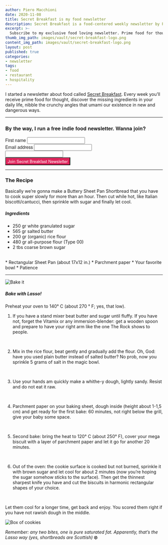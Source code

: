 ```yaml
---
author: Piero Macchioni
date: 2020-11-08
title: Secret Breakfast is my food newsletter
description: Secret Breakfast is a food-centered weekly newsletter by Piero Macchioni. Prime food for thought and crunchy angles that umami our existence in new and dangerous ways.
excerpt: >-
  Subscribe to my exclusive food loving newsletter. Prime food for thought, crunchy angles, no mainstream junk.
thumb_img_path: images/vault/secret-breakfast-logo.png
content_img_path: images/vault/secret-breakfast-logo.png
layout: post
published: true
categories:
- newsletter
tags:
- food
- restaurant
- hospitality
---
```


I started a  newsletter about food called [Secret Breakfast](https://secretbreakfast.club/posts/subscribe). Every week you’ll receive prime food for thought, discover the missing ingredients in your daily life, nibble the crunchy angles that umami our existence in new and dangerous ways.


---

<link rel="stylesheet"
      href="https://emailoctopus.com/bundles/emailoctopuslist/css/1.6/form.css"
>
<div class="emailoctopus-form-wrapper emailoctopus-form-default emailoctopus-form-wrapper-large"
     style="font-family: &quot;Helvetica Neue&quot;, Helvetica, Arial, Verdana, sans-serif; color: rgb(26, 26, 26);"
>
  <h3 class="emailoctopus-heading">
    By the way, I run a free indie  food newsletter. Wanna join?
  </h3>
  <p class="emailoctopus-success-message">
  </p>
  <p class="emailoctopus-error-message">
  </p>
  <form action="https://emailoctopus.com/lists/bd6fe959-21bb-11eb-a3d0-06b4694bee2a/members/embedded/1.3s/add"
        method="post"
        data-message-success="You made it to Secret Breakfast! Please, check your email for confirmation, probably into the SPAM folder if you're using Gmail."
        data-message-missing-email-address="Your email address is required."
        data-message-invalid-email-address="Your email address looks incorrect, please try again."
        data-message-bot-submission-error="This doesn't look like a human submission."
        data-message-consent-required="Please check the checkbox to indicate your consent."
        data-message-invalid-parameters-error="This form has missing or invalid fields."
        data-message-unknown-error="Sorry, an unknown error has occurred. Please try again later."
        class="emailoctopus-form"
        data-sitekey="6LdYsmsUAAAAAPXVTt-ovRsPIJ_IVhvYBBhGvRV6"
  >
    <div class="emailoctopus-form-row">
      <label for="field_1">
        First name
      </label>
      <input id="field_1"
             name="field_1"
             type="text"
             placeholder
      >
    </div>
    <div class="emailoctopus-form-row">
      <label for="field_0">
        Email address
      </label>
      <input id="field_0"
             name="field_0"
             type="email"
             placeholder
             required="required"
      >
    </div>
    <div aria-hidden="true"
         class="emailoctopus-form-row-hp"
    >
      <input type="text"
             name="hpc4b27b6e-eb38-11e9-be00-06b4694bee2a"
             tabindex="-1"
             autocomplete="nope"
      >
    </div>
    <div class="emailoctopus-form-row-subscribe">
      <input type="hidden"
             name="successRedirectUrl"
      >
      <button type="submit"
              style="background-color: rgb(223, 36, 91); color: rgb(255, 255, 255); font-family: &quot;Helvetica Neue&quot;, Helvetica, Arial, Verdana, sans-serif;"
      >
        Join Secret Breakfast Newsletter
      </button>
    </div>
  </form>
</div>
<script src="https://emailoctopus.com/bundles/emailoctopuslist/js/1.6/form-recaptcha.js">
</script>
<script src="https://emailoctopus.com/bundles/emailoctopuslist/js/1.6/form-embed.js">
</script>

---

### The Recipe
Basically we’re gonna make a Buttery Sheet Pan Shortbread that you have to cook super slowly for more than an hour. Then cut while hot, like Italian biscotti/cantucci, then sprinkle with sugar and finally let cool.


##### Ingredients

* 250 gr white granulated sugar
* 565 gr salted butter
* 200 gr (organic) rice flour
* 480 gr all-purpose flour (Type 00)
* 2 tbs coarse brown sugar
<br />
* Rectangular Sheet Pan (about 17x12 in.)
* Parchment paper
* Your favorite bowl
* Patience

-----

![Bake it](/images/vault/baking.jpg)


##### Bake with Lasso!
Preheat your oven to 140° C (about 270 ° F; yes, that low).
<br>

1. If you have a stand mixer beat butter and sugar until fluffy. If you have not, forget the Vitamix or any immersion-blender: get a wooden spoon and prepare to have your right arm like the one The Rock shows to people.
<br>

2. Mix in the rice flour, beat gently and gradually add the flour. Oh, God: have you used plain butter instead of salted butter? No prob, now you sprinkle 5 grams of salt in the magic bowl.
<br>

3. Use your hands am quickly make a whithe-y dough, lightly sandy. Resist and do not eat it raw.
<br>

4. Parchment paper on your baking sheet, dough inside (height about 1-1,5 cm) and get ready for the first bake: 60 minutes, not right below the grill, give your baby some space.
<br>

5. Second bake: bring the heat to 120° C (about 250° F), cover your mega biscuit with a layer of parchment paper and let it go for another 20 minutes.
<br>

6. Out of the oven: the cookie surface is cooked but not burned, sprinkle it with brown sugar and let cool for about 2 minutes (now you’re hoping the sugar somehow sticks to the surface). Then get the thinnest sharpest knife you have and cut the biscuits in harmonic rectangular shapes of your choice.
<br>

Let them cool for a longer time, get back and enjoy. You scored them right if you have not rawish dough in the middle.
<br>

![Box of cookies](/images/vault/scatola.jpg)

_Remember: any two bites, one is pure saturated fat. Apparently, that’s the Lasso way (yes, shortbreads are Scottish)_ ⚽︎
